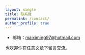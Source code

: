 ```yaml
---
layout: single
title: 联系我
permalink: /contact/
author_profile: true
---
```


- 邮箱：maiximing97@hotmail.com
<!-- - 推特/微博：链接（可选）   -->
<!-- - 领英：链接（可选） -->

也欢迎你在任意文章下留言交流。
